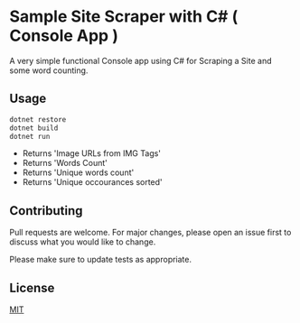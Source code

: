 # Sample Site Scraper with C# ( Console App )

A very simple functional Console app using C# for Scraping a Site and some word counting.

## Usage

```bash 
dotnet restore 
dotnet build 
dotnet run
```

- Returns 'Image URLs from IMG Tags'
- Returns 'Words Count'
- Returns 'Unique words count'
- Returns 'Unique occourances sorted'

## Contributing
Pull requests are welcome. For major changes, please open an issue first to discuss what you would like to change.

Please make sure to update tests as appropriate.

## License
[MIT](https://choosealicense.com/licenses/mit/)